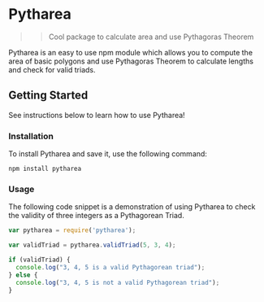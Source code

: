 # Pytharea

>> Cool package to calculate area and use Pythagoras Theorem

Pytharea is an easy to use npm module which allows you to compute the area of basic polygons and use Pythagoras Theorem to calculate lengths and check for valid triads.

## Getting Started
See instructions below to learn how to use Pytharea!

### Installation
To install Pytharea and save it, use the following command:
```
npm install pytharea
```
### Usage
The following code snippet is a demonstration of using Pytharea to check the validity of three integers as a Pythagorean Triad.

```js
var pytharea = require('pytharea');

var validTriad = pytharea.validTriad(5, 3, 4);

if (validTriad) {
  console.log("3, 4, 5 is a valid Pythagorean triad");
} else {
  console.log("3, 4, 5 is not a valid Pythagorean triad");
}
```

